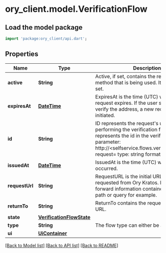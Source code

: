 # ory_client.model.VerificationFlow

## Load the model package
```dart
import 'package:ory_client/api.dart';
```

## Properties
Name | Type | Description | Notes
------------ | ------------- | ------------- | -------------
**active** | **String** | Active, if set, contains the registration method that is being used. It is initially not set. | [optional] 
**expiresAt** | [**DateTime**](DateTime.md) | ExpiresAt is the time (UTC) when the request expires. If the user still wishes to verify the address, a new request has to be initiated. | [optional] 
**id** | **String** | ID represents the request's unique ID. When performing the verification flow, this represents the id in the verify ui's query parameter: http://<selfservice.flows.verification.ui_url>?request=<id>  type: string format: uuid | 
**issuedAt** | [**DateTime**](DateTime.md) | IssuedAt is the time (UTC) when the request occurred. | [optional] 
**requestUrl** | **String** | RequestURL is the initial URL that was requested from Ory Kratos. It can be used to forward information contained in the URL's path or query for example. | [optional] 
**returnTo** | **String** | ReturnTo contains the requested return_to URL. | [optional] 
**state** | [**VerificationFlowState**](VerificationFlowState.md) |  | 
**type** | **String** | The flow type can either be `api` or `browser`. | 
**ui** | [**UiContainer**](UiContainer.md) |  | 

[[Back to Model list]](../README.md#documentation-for-models) [[Back to API list]](../README.md#documentation-for-api-endpoints) [[Back to README]](../README.md)


